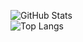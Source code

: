![GitHub Stats](https://github-readme-stats.vercel.app/api?username=Felipe-Bueno04&theme=transparent&bg_color=000&border_color=30A3DC&show_icons=true&icon_color=30A3DC&title_color=E94D5F&text_color=FFF) 
<br>
![Top Langs](https://github-readme-stats-git-masterrstaa-rickstaa.vercel.app/api/top-langs/?username=Felipe-Bueno04&layout=compact&bg_color=000&border_color=30A3DC&title_color=E94D5F&text_color=FFF)

<!--
**Felipe-Bueno04/Felipe-Bueno04** is a ✨ _special_ ✨ repository because its `README.md` (this file) appears on your GitHub profile.

Here are some ideas to get you started:

- 🔭 I’m currently working on ...
- 🌱 I’m currently learning ...
- 👯 I’m looking to collaborate on ...
- 🤔 I’m looking for help with ...
- 💬 Ask me about ...
- 📫 How to reach me: ...
- 😄 Pronouns: ...
- ⚡ Fun fact: ...
-->
